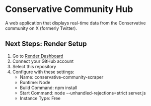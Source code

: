 # Conservative Community Hub

A web application that displays real-time data from the Conservative community on X (formerly Twitter).

## Next Steps: Render Setup

1. Go to [Render Dashboard](https://dashboard.render.com/new/web-service)
2. Connect your GitHub account
3. Select this repository
4. Configure with these settings:
   - Name: conservative-community-scraper
   - Runtime: Node
   - Build Command: npm install
   - Start Command: node --unhandled-rejections=strict server.js
   - Instance Type: Free

